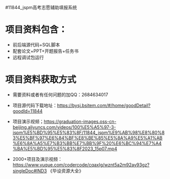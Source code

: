  #11844_jspm高考志愿辅助填报系统
 
 # 项目资料包含：
 * 前后端源代码+SQL脚本
 * 配套论文+PPT+开题报告+任务书
 * 远程调试包运行

 # 项目资料获取方式
 * 需要资料或者有任何问题的加QQ：2684634017

 * 项目源代码下载地址：https://bysj.bsitem.com/#/home/goodDetail?goodId=11844
 
 
 * 项目演示视频；https://graduation-images.oss-cn-beijing.aliyuncs.com/videos/100%E5%A5%97-3-jspm%E5%BD%95%E5%83%8F/11844_jspm%E9%AB%98%E8%80%83%E5%BF%97%E6%84%BF%E8%BE%85%E5%8A%A9%E5%A1%AB%E6%8A%A5%E7%B3%BB%E7%BB%9F%20%E6%BC%94%E7%A4%BA%E5%BD%95%E5%83%8F2023_15p07.mp4
 

 * 2000+项目及演示视频：https://www.yuque.com/codercode/cqaxlg/wznt5a2m92ay93gz?singleDoc#lND3 《毕设资源大全》


 
